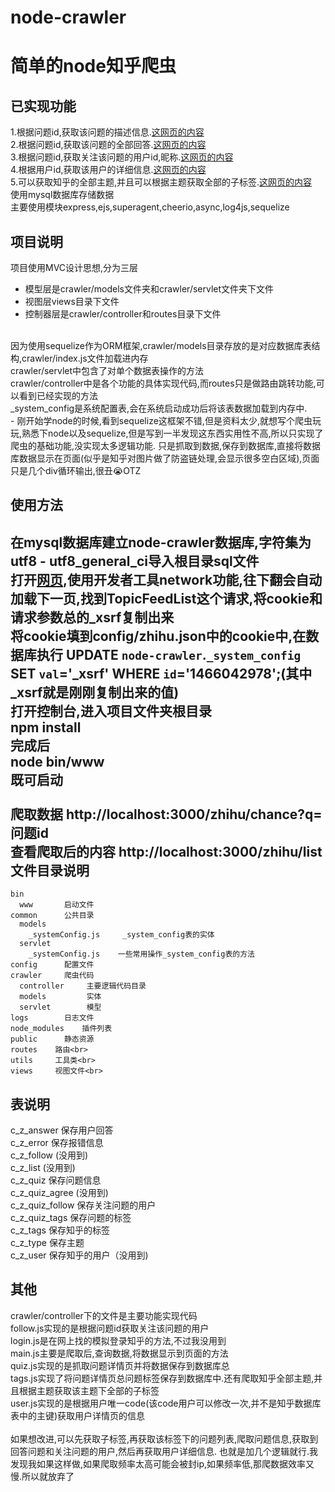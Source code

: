 # node-crawler
# 简单的node知乎爬虫
已实现功能<br>
- 
  1.根据问题id,获取该问题的描述信息.[这网页的内容](https://www.zhihu.com/question/26792975)<br>
  2.根据问题id,获取该问题的全部回答.[这网页的内容](https://www.zhihu.com/question/26792975)<br>
  3.根据问题id,获取关注该问题的用户id,昵称.[这网页的内容](https://www.zhihu.com/question/26792975/followers)<br>
  4.根据用户id,获取该用户的详细信息.[这网页的内容](https://www.zhihu.com/people/wo-de-dai-ma-bei-mao-chi-liao/about)<br>
  5.可以获取知乎的全部主题,并且可以根据主题获取全部的子标签.[这网页的内容](https://www.zhihu.com/topic)<br>
使用mysql数据库存储数据<br>
主要使用模块express,ejs,superagent,cheerio,async,log4js,sequelize<br>

项目说明
-
项目使用MVC设计思想,分为三层<br>
* 模型层是crawler/models文件夹和crawler/servlet文件夹下文件<br>
* 视图层views目录下文件<br>
* 控制器层是crawler/controller和routes目录下文件<br>
<br>
因为使用sequelize作为ORM框架,crawler/models目录存放的是对应数据库表结构,crawler/index.js文件加载进内存<br>
crawler/servlet中包含了对单个数据表操作的方法<br>
crawler/controller中是各个功能的具体实现代码,而routes只是做路由跳转功能,可以看到已经实现的方法<br>
_system_config是系统配置表,会在系统启动成功后将该表数据加载到内存中.<br>
- 
刚开始学node的时候,看到sequelize这框架不错,但是资料太少,就想写个爬虫玩玩,熟悉下node以及sequelize,但是写到一半发现这东西实用性不高,所以只实现了爬虫的基础功能,没实现太多逻辑功能.
只是抓取到数据,保存到数据库,直接将数据库数据显示在页面(似乎是知乎对图片做了防盗链处理,会显示很多空白区域),页面只是几个div循环输出,很丑😭OTZ

使用方法
-
在mysql数据库建立node-crawler数据库,字符集为utf8 - utf8_general_ci导入根目录sql文件<br>
打开[网页](https://www.zhihu.com/topic),使用开发者工具network功能,往下翻会自动加载下一页,找到TopicFeedList这个请求,将cookie和请求参数总的_xsrf复制出来<br>
将cookie填到config/zhihu.json中的cookie中,在数据库执行
UPDATE `node-crawler`.`_system_config` SET `val`='_xsrf' WHERE `id`='1466042978';(其中_xsrf就是刚刚复制出来的值)<br>
打开控制台,进入项目文件夹根目录<br>npm install<br>完成后<br>node bin/www<br>既可启动<br>
<br>
爬取数据  http://localhost:3000/zhihu/chance?q=问题id<br>
查看爬取后的内容  http://localhost:3000/zhihu/list<br>
文件目录说明
-
```
bin
  www       启动文件
common      公共目录
  models
    _systemConfig.js     _system_config表的实体
  servlet
    _systemConfig.js    一些常用操作_system_config表的方法
config      配置文件
crawler     爬虫代码
  controller     主要逻辑代码目录
  models         实体
  servlet        模型
logs        日志文件
node_modules    插件列表
public      静态资源
routes    路由<br>
utils     工具类<br>
views     视图文件<br>
```
表说明
-
c_z_answer  保存用户回答<br>
c_z_error   保存报错信息<br>
c_z_follow  (没用到)<br>
c_z_list    (没用到)<br>
c_z_quiz    保存问题信息<br>
c_z_quiz_agree  (没用到)<br>
c_z_quiz_follow  保存关注问题的用户<br>
c_z_quiz_tags   保存问题的标签<br>
c_z_tags   保存知乎的标签<br>
c_z_type   保存主题<br>
c_z_user   保存知乎的用户（没用到)<br>


其他
-
crawler/controller下的文件是主要功能实现代码<br>
follow.js实现的是根据问题id获取关注该问题的用户<br>
login.js是在网上找的模拟登录知乎的方法,不过我没用到<br>
main.js主要是爬取后,查询数据,将数据显示到页面的方法<br>
quiz.js实现的是抓取问题详情页并将数据保存到数据库总<br>
tags.js实现了将问题详情页总问题标签保存到数据库中.还有爬取知乎全部主题,并且根据主题获取该主题下全部的子标签<br>
user.js实现的是根据用户唯一code(该code用户可以修改一次,并不是知乎数据库表中的主键)获取用户详情页的信息<br>
<br>
如果想改进,可以先获取子标签,再获取该标签下的问题列表,爬取问题信息,获取到回答问题和关注问题的用户,然后再获取用户详细信息.
也就是加几个逻辑就行.我发现我如果这样做,如果爬取频率太高可能会被封ip,如果频率低,那爬数据效率又慢.所以就放弃了
